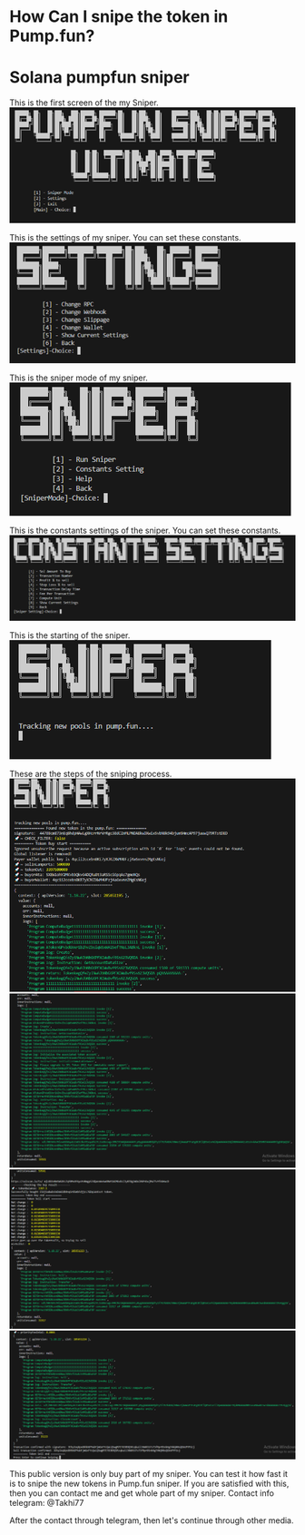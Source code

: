 # How Can I snipe the token in Pump.fun?
# Solana pumpfun sniper

This is the first screen of the my Sniper.
![image](./screenshots/1.png)

This is the settings of my sniper.
You can set these constants.
![image](./screenshots/3.png)

This is the sniper mode of my sniper.
![image](./screenshots/2.png)

This is the constants settings of the sniper.
You can set these constants.
![image](./screenshots/4.png)

This is the starting of the sniper.
![image](./screenshots/5.png)

These are the steps of the sniping process.
![image](./screenshots/6.png)
![image](./screenshots/7.png)
![image](./screenshots/8.png)
![image](./screenshots/9.png)

This public version is only buy part of my sniper.
You can test it how fast it is to snipe the new tokens in Pump.fun sniper.
If you are satisfied with this, then you can contact me and get whole part of my sniper.
Contact info
telegram: @Takhi77

After the contact through telegram, then let's continue through other media.

